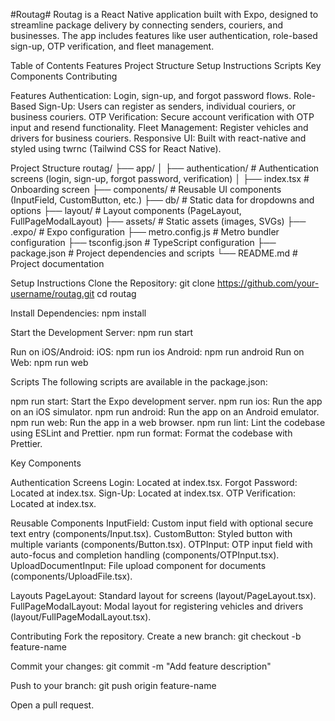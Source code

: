 #Routag#
Routag is a React Native application built with Expo, designed to streamline package delivery by connecting senders, couriers, and businesses. The app includes features like user authentication, role-based sign-up, OTP verification, and fleet management.

Table of Contents
Features
Project Structure
Setup Instructions
Scripts
Key Components
Contributing

Features
Authentication: Login, sign-up, and forgot password flows.
Role-Based Sign-Up: Users can register as senders, individual couriers, or business couriers.
OTP Verification: Secure account verification with OTP input and resend functionality.
Fleet Management: Register vehicles and drivers for business couriers.
Responsive UI: Built with react-native and styled using twrnc (Tailwind CSS for React Native).

Project Structure
routag/
├── app/
│   ├── authentication/       # Authentication screens (login, sign-up, forgot password, verification)
│   ├── index.tsx             # Onboarding screen
├── components/               # Reusable UI components (InputField, CustomButton, etc.)
├── db/                       # Static data for dropdowns and options
├── layout/                   # Layout components (PageLayout, FullPageModalLayout)
├── assets/                   # Static assets (images, SVGs)
├── .expo/                    # Expo configuration
├── metro.config.js           # Metro bundler configuration
├── tsconfig.json             # TypeScript configuration
├── package.json              # Project dependencies and scripts
└── README.md                 # Project documentation

Setup Instructions
Clone the Repository:
git clone https://github.com/your-username/routag.git
cd routag

Install Dependencies:
npm install

Start the Development Server:
npm run start

Run on iOS/Android:
iOS: npm run ios
Android: npm run android
Run on Web:
npm run web

Scripts
The following scripts are available in the package.json:

npm run start: Start the Expo development server.
npm run ios: Run the app on an iOS simulator.
npm run android: Run the app on an Android emulator.
npm run web: Run the app in a web browser.
npm run lint: Lint the codebase using ESLint and Prettier.
npm run format: Format the codebase with Prettier.

Key Components

Authentication Screens
Login: Located at index.tsx.
Forgot Password: Located at index.tsx.
Sign-Up: Located at index.tsx.
OTP Verification: Located at index.tsx.

Reusable Components
InputField: Custom input field with optional secure text entry (components/Input.tsx).
CustomButton: Styled button with multiple variants (components/Button.tsx).
OTPInput: OTP input field with auto-focus and completion handling (components/OTPInput.tsx).
UploadDocumentInput: File upload component for documents (components/UploadFile.tsx).

Layouts
PageLayout: Standard layout for screens (layout/PageLayout.tsx).
FullPageModalLayout: Modal layout for registering vehicles and drivers (layout/FullPageModalLayout.tsx).

Contributing
Fork the repository.
Create a new branch:
git checkout -b feature-name

Commit your changes:
git commit -m "Add feature description"

Push to your branch:
git push origin feature-name

Open a pull request.